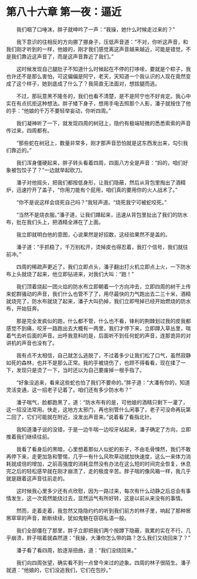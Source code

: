 # 第八十六章 第一夜：逼近


　　我们咽了口唾沫，胖子就呻吟了一声：“我操，她什么时候走过来的？”

　　我下意识的往相反的方向挪了挪身子，压低声音道：“不对，你听这声音，和我们刚才听到的一样，他娘的，刚才我们感觉离这声音越来越近，可能是错觉，不是我们靠近这声音了，而是这声音靠近了我们。”

　　这时候发现自己腿肚子不知道什么时候起在不停的打哆嗦，要就是个粽子，我也许还不是那么害怕，可这偏偏是阿宁，老天，天知道一个我认识的人现在竟然变成了这个样子，她到底成了什么了？我简直无法面对，想拔腿而逃。

　　不过，那玩意黑不隆冬的，我们也看不清楚，是不是阿宁也不好肯定。我心中实在有点抗拒这种想法。胖子矮下身子，想用手电去照那个人影，潘子就按住了他的手：“他娘的千万不要轻举妄动，你听四周。”

　　我们凝神听了一下，就发现四周的树冠上，隐约有极端轻微的悉悉索索的声音传过来，四周都有。

　　“那些蛇在树冠上，数量非常多，刚才那声音恐怕就是这东西发出来，勾引我们靠近的。”

　　我们浑身僵硬起来，胖子转头看着四周，四面八方全是声音：“妈的，咱们好象被包饺子了？”一边就举起砍刀。

　　潘子对他摇头，把我们都按低身形，让我们隐蔽，然后从背包里掏出了酒精炉，迅速拧开了盖子，“你用刀能有个屁用，咱们真的要用你的火人战术了。”

　　“你不是说这样会烧死自己吗？”我轻声道。“烧死我宁可被蛇咬死。”

　　“当然不是烧衣服。”潘子道，让我们蹲起来，迅速从背包里扯出了我们的防水布，批在我们头上，把酒精全淋在了上面。

　　我立即就明白他的意图，心说果然是好招数，这经验果然不是盖的。

　　潘子道：“手抓稳了，千万别松开，烫掉皮也得忍着，我打个信号，我们就往前冲。”

　　四周的稀疏声更近了，我们立即点头，潘子翻出打火机立即点上火，一下防水布上头就烧了起来，他立即钻进来，对我们大叫：“跑！”

　　我们顶着烧起一团火焰的防水布立即朝着一个方向冲去，立即四周的树干上传来蛇群骚动的声音，我们什么也管不了了，用尽最快的力气跑出去二三十米，酒精就烧完了，防水布就烧了起来，潘子大叫扔掉，我们立即甩掉已经开始燃烧的防水布，开始狂奔。

　　那是完全发疯似的跑，什么都不管，什么也不看，锋利的荆棘划过我的皮我都感觉不到痛，咬牙一路跑出去大概有一两里，我们才停下来，立即蹲入草丛里，喘着气去听后面的声音。出呼我意料的是，后面听不到任何蛇的声音，连那诡异的对讲机的声音也没有了。

　　我有点不太相信，自己就怎么逃脱了，不过着多少让我们松了口气，虽然寂静如死的森林，也并不是那么正常。我的手被烧伤了，也顾不得看看，现在揉了一下，发现只是烫了一下，当时还以为自己要废掉一根手指了。

　　“好象没追来，看来这些蛇也怕了我们不要命的。”胖子道：“大潘有你的，知道灵活变通，这一招老子记着了。咱们还有多少防水布？”

　　潘子喘气，脸都跑黑了，道：“防水布有的是，可他娘的酒精只剩下一灌了，这一招没法常用。快走，这地方太邪门，再也别管什么闲事了，老子可没命再玩第二回了，它们可能就在附近，没发出声音来。”说着看了看指北针。

　　我知道潘子说的没错，于是一边牛喘一边咬牙站起来，潘子确定了方向，立即推着我们继续往前。

　　我看了看身后的黑暗，心里想着那似人似蛇的影子，不由毛骨悚然，我们不敢再停下来，走更加急和警惕，几乎一有什么风吹草动就加快速度，这么一来体力消耗就成倍的增加，之前高强度的消耗显然没有办法在这么短的时间完全恢复，休息完之后的轻松感早就在刚才崩溃了，走的极度辛苦。胖子喘的像风箱一样，我几乎就是跟着这声音往前走的。

　　这时候我心里多少还有点欣慰，因为一路过来，每次有什么动静之后总会有事情发生，这一次竟然能绕过去，显然运气有所好转，这是以前从来没有的事情。

　　然而，走着走着，我忽然又隐隐约约的听到我们前方的林子里，响起了那种窸窸窣窣的声音，断断续续，犹如鬼魅在窃窃私语一般。

　　我们全部僵在了那里，胖子立即把我们两个按蹲下隐蔽，我累的实在不行，几乎崩溃，胖子喘着就森然道：“我操，大潘你怎么带的路？怎么我们又绕回来了？”

　　潘子看了看四周，脸逐渐扭曲，道：“我们没绕回来。”

　　我们向四周张望，确实看不到一点曾今来过的迹象。四周的林子很陌生。潘子就道：“他娘的，它们没追我们，它们在包抄。”

